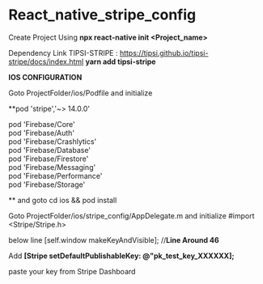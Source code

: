 # React_native_stripe_config



Create Project Using **npx react-native init  <Project_name>**


Dependency Link TIPSI-STRIPE  : https://tipsi.github.io/tipsi-stripe/docs/index.html     **yarn add tipsi-stripe**



**IOS CONFIGURATION**

Goto ProjectFolder/ios/Podfile and initialize  

**pod 'stripe','~> 14.0.0'<br/>

  pod 'Firebase/Core'                       <br/>
  pod 'Firebase/Auth'                       <br/> 
  pod 'Firebase/Crashlytics'                <br/> 
  pod 'Firebase/Database'                   <br/> 
  pod 'Firebase/Firestore'                  <br/>
  pod 'Firebase/Messaging'                  <br/>
  pod 'Firebase/Performance'                <br/> 
  pod 'Firebase/Storage'                    <br/>

** and goto cd ios  && pod install

Goto ProjectFolder/ios/stripe_config/AppDelegate.m    and initialize  #import <Stripe/Stripe.h>


below line [self.window makeKeyAndVisible];  //**Line Around 46** 

Add  **[Stripe setDefaultPublishableKey: @"pk_test_key_XXXXXX];** 

paste your key from Stripe Dashboard 




